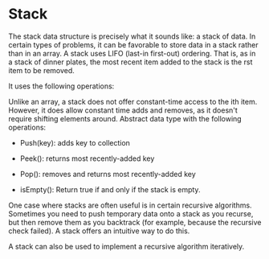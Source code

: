 # Stack

The stack data structure is precisely what it sounds like: a stack of data. In certain types of problems, it can be favorable to store data in a stack rather than in an array.
A stack uses LIFO (last-in first-out) ordering. That is, as in a stack of dinner plates, the most recent item added to the stack is the  rst item to be removed.

It uses the following operations:

Unlike an array, a stack does not offer constant-time access to the ith item. However, it does allow constant­ time adds and removes, as it doesn't require shifting elements around.
Abstract data type with the following operations:

* Push(key): adds key to collection

* Peek(): returns most recently-added key

* Pop(): removes and returns most recently-added key

* isEmpty(): Return true if and only if the stack is empty.

One case where stacks are often useful is in certain recursive algorithms. Sometimes you need to push temporary data onto a stack as you recurse, but then remove them as you backtrack (for example, because the recursive check failed). A stack offers an intuitive way to do this.

A stack can also be used to implement a recursive algorithm iteratively.

